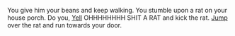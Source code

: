 You give him your beans and keep walking. You stumble upon a rat on your house porch. Do you,
[Yell](yell.md) OHHHHHHHH SHIT A RAT and kick the rat.
[Jump](jump.md) over the rat and run towards your door.
